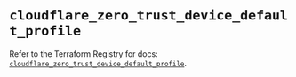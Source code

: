 # `cloudflare_zero_trust_device_default_profile`

Refer to the Terraform Registry for docs: [`cloudflare_zero_trust_device_default_profile`](https://registry.terraform.io/providers/cloudflare/cloudflare/5.5.0/docs/resources/zero_trust_device_default_profile).
